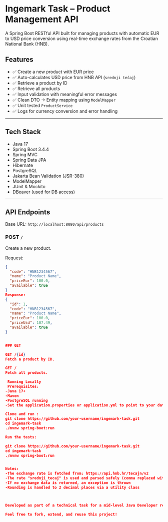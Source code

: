# Ingemark Task – Product Management API

A Spring Boot RESTful API built for managing products with automatic EUR to USD price conversion using real-time exchange rates from the Croatian National Bank (HNB).

## Features

- ✅ Create a new product with EUR price
- ✅ Auto-calculates USD price from HNB API (`srednji tečaj`)
- ✅ Retrieve a product by ID
- ✅ Retrieve all products
- ✅ Input validation with meaningful error messages
- ✅ Clean DTO → Entity mapping using `ModelMapper`
- ✅ Unit tested `ProductService`
- ✅ Logs for currency conversion and error handling

---

## Tech Stack

- Java 17
- Spring Boot 3.4.4
- Spring MVC
- Spring Data JPA
- Hibernate
- PostgreSQL
- Jakarta Bean Validation (JSR-380)
- ModelMapper
- JUnit & Mockito
- DBeaver (used for DB access)

---

## API Endpoints

Base URL: `http://localhost:8080/api/products`

### POST `/`
Create a new product.

Request:
```json
{
  "code": "HNB1234567",
  "name": "Product Name",
  "priceEur": 100.0,
  "available": true
}
Response:
{
  "id": 1,
  "code": "HNB1234567",
  "name": "Product Name",
  "priceEur": 100.0,
  "priceUsd": 107.49,
  "available": true
}


### GET

GET /{id}
Fetch a product by ID.

GET /
Fetch all products.

 Running Locally
 Prerequisites:
-Java 17+
-Maven
-PostgreSQL running
-Set the application.properties or application.yml to point to your database

Clone and run :
git clone https://github.com/your-username/ingemark-task.git
cd ingemark-task
./mvnw spring-boot:run

Run the tests:

git clone https://github.com/your-username/ingemark-task.git
cd ingemark-task
./mvnw spring-boot:run


Notes:
-The exchange rate is fetched from: https://api.hnb.hr/tecajn/v2
-The rate "srednji_tecaj" is used and parsed safely (comma replaced with dot)
-If no exchange data is returned, an exception is thrown
-Rounding is handled to 2 decimal places via a utility class



Developed as part of a technical task for a mid-level Java Developer role at Ingemark.

Feel free to fork, extend, and reuse this project!




